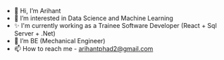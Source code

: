 - 👋 Hi, I’m Arihant
- 👀 I’m interested in Data Science and Machine Learning
- ✨ I'm currently working as a Trainee Software Developer (React + Sql Server + .Net)
- 🌱 I’m BE (Mechanical Engineer)
- 📫 How to reach me - arihantphad2@gmail.com

<!---
arihantp2/arihantp2 is a ✨ special ✨ repository because its `README.md` (this file) appears on your GitHub profile.
You can click the Preview link to take a look at your changes.
--->
